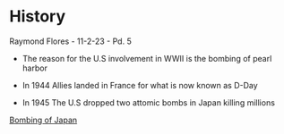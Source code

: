 # History

Raymond Flores -
11-2-23 -
Pd. 5


* The reason for the U.S involvement in WWII is the bombing of pearl harbor

* In 1944 Allies landed in France for what is now known as D-Day

* In 1945 The U.S dropped two attomic bombs in Japan killing millions

[Bombing of Japan](https://www.youtube.com/watch?v=vv4VhZy2L5Y 'Go to Youtube')
